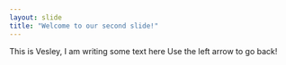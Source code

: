 ```yaml
---
layout: slide
title: "Welcome to our second slide!"
---
```

This is Vesley, I am writing some text here
Use the left arrow to go back!
